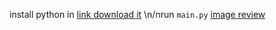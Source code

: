install python in [link download it](https://www.python.org/downloads/)
\n/nrun ``main.py``
[image review](https://github.com/annguyen2k8/Snake-py/edit/main/review.png)
